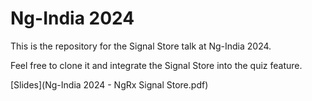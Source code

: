 # Ng-India 2024

This is the repository for the Signal Store talk at Ng-India 2024.

Feel free to clone it and integrate the Signal Store into the quiz feature.

[Slides](Ng-India 2024 - NgRx Signal Store.pdf)
